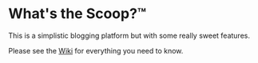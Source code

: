 # What's the Scoop?&trade;

This is a simplistic blogging platform but with some really sweet features.

Please see the [Wiki](https://github.com/Woz-U-Group-Projects/team-glampfire-trail-mix/wiki) for everything you need to know.
